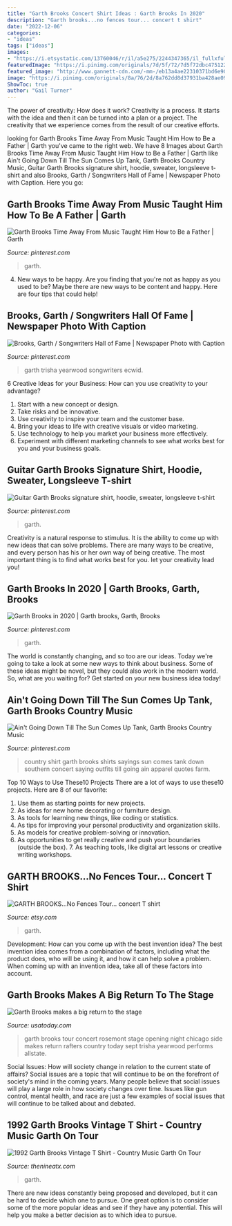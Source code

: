 ```yaml
---
title: "Garth Brooks Concert Shirt Ideas : Garth Brooks In 2020"
description: "Garth brooks...no fences tour... concert t shirt"
date: "2022-12-06"
categories:
- "ideas"
tags: ["ideas"]
images:
- "https://i.etsystatic.com/13760046/r/il/a5e275/2244347365/il_fullxfull.2244347365_kblp.jpg"
featuredImage: "https://i.pinimg.com/originals/7d/5f/72/7d5f72dbc4751228bbe08f133c13d7c5.jpg"
featured_image: "http://www.gannett-cdn.com/-mm-/eb13a4ae22310371bd6e90c9a85500a87aeecf16/c=0-173-2000-2842&amp;r=537&amp;c=0-0-534-712/local/-/media/USATODAY/USATODAY/2014/09/05/1409889680000-GARTH_GTY_454653914_66966688.JPG"
image: "https://i.pinimg.com/originals/8a/76/2d/8a762dd8d37931ba428ae09b83a900d4.jpg"
ShowToc: true
author: "Gail Turner"
---
```



The power of creativity: How does it work?
Creativity is a process. It starts with the idea and then it can be turned into a plan or a project. The creativity that we experience comes from the result of our creative efforts.

	

		
looking for Garth Brooks Time Away From Music Taught Him How to Be a Father | Garth you've came to the right web. We have 8 Images about Garth Brooks Time Away From Music Taught Him How to Be a Father | Garth like Ain&#039;t Going Down Till The Sun Comes Up Tank, Garth Brooks Country Music, Guitar Garth Brooks signature shirt, hoodie, sweater, longsleeve t-shirt and also Brooks, Garth / Songwriters Hall of Fame | Newspaper Photo with Caption. Here you go:
		
    
## Garth Brooks Time Away From Music Taught Him How To Be A Father | Garth

<img loading=lazy src="https://i.pinimg.com/736x/01/b8/ab/01b8abf34c535cbd6176dbcc30ec4a69--garth-brooks-a-father.jpg" onerror="this.onerror=null;this.src='https://tse2.mm.bing.net/th?id=OIP.XlIM8Js4pgXWMCELjraAywHaFj&amp;pid=15.1';" alt="Garth Brooks Time Away From Music Taught Him How to Be a Father | Garth">

_Source: pinterest.com_

>garth. 

	

4. New ways to be happy.
Are you finding that you're not as happy as you used to be? Maybe there are new ways to be content and happy. Here are four tips that could help!

    
## Brooks, Garth / Songwriters Hall Of Fame | Newspaper Photo With Caption

<img loading=lazy src="https://i.pinimg.com/originals/8a/76/2d/8a762dd8d37931ba428ae09b83a900d4.jpg" onerror="this.onerror=null;this.src='https://tse2.mm.bing.net/th?id=OIP.3PpjMubfi9JAfZaqYDdzTQHaHV&amp;pid=15.1';" alt="Brooks, Garth / Songwriters Hall of Fame | Newspaper Photo with Caption">

_Source: pinterest.com_

>garth trisha yearwood songwriters ecwid. 

	

6 Creative Ideas for your Business: How can you use creativity to your advantage?
1. Start with a new concept or design.
2. Take risks and be innovative.
3. Use creativity to inspire your team and the customer base. 
4. Bring your ideas to life with creative visuals or video marketing. 
5. Use technology to help you market your business more effectively. 
6. Experiment with different marketing channels to see what works best for you and your business goals.

    
## Guitar Garth Brooks Signature Shirt, Hoodie, Sweater, Longsleeve T-shirt

<img loading=lazy src="https://i.pinimg.com/originals/15/b4/50/15b4508bcb3eef91b4ec102c39acc484.jpg" onerror="this.onerror=null;this.src='https://tse2.mm.bing.net/th?id=OIP.bYOTaNNRwX1fbj-I6Dk07QHaHa&amp;pid=15.1';" alt="Guitar Garth Brooks signature shirt, hoodie, sweater, longsleeve t-shirt">

_Source: pinterest.com_

>garth. 

	

Creativity is a natural response to stimulus. It is the ability to come up with new ideas that can solve problems. There are many ways to be creative, and every person has his or her own way of being creative. The most important thing is to find what works best for you. let your creativity lead you!

    
## Garth Brooks In 2020 | Garth Brooks, Garth, Brooks

<img loading=lazy src="https://i.pinimg.com/736x/c5/89/05/c5890587b4dcceb37dea1e1dcd86737b.jpg" onerror="this.onerror=null;this.src='https://tse3.mm.bing.net/th?id=OIP.5QQ-chaj2ozm6w4xL3IJCQHaId&amp;pid=15.1';" alt="Garth Brooks in 2020 | Garth brooks, Garth, Brooks">

_Source: pinterest.com_

>garth. 

	

The world is constantly changing, and so too are our ideas. Today we're going to take a look at some new ways to think about business. Some of these ideas might be novel, but they could also work in the modern world. So, what are you waiting for? Get started on your new business idea today!

    
## Ain&#039;t Going Down Till The Sun Comes Up Tank, Garth Brooks Country Music

<img loading=lazy src="https://i.pinimg.com/originals/7d/5f/72/7d5f72dbc4751228bbe08f133c13d7c5.jpg" onerror="this.onerror=null;this.src='https://tse2.mm.bing.net/th?id=OIP.j3do8vXG93Rthk9HjjEKjQHaJ4&amp;pid=15.1';" alt="Ain&#039;t Going Down Till The Sun Comes Up Tank, Garth Brooks Country Music">

_Source: pinterest.com_

>country shirt garth brooks shirts sayings sun comes tank down southern concert saying outfits till going ain apparel quotes farm. 

	

Top 10 Ways to Use These10 Projects
There are a lot of ways to use these10 projects. Here are 8 of our favorite:
1. Use them as starting points for new projects.
2. As ideas for new home decorating or furniture design.
3. As tools for learning new things, like coding or statistics.
4. As tips for improving your personal productivity and organization skills.
5. As models for creative problem-solving or innovation.
6. As opportunities to get really creative and push your boundaries (outside the box).      7. As teaching tools, like digital art lessons or creative writing workshops. 
    
## GARTH BROOKS...No Fences Tour... Concert T Shirt

<img loading=lazy src="https://img1.etsystatic.com/000/1/6232322/il_fullxfull.345840693.jpg" onerror="this.onerror=null;this.src='https://tse4.mm.bing.net/th?id=OIP.0rEadsu-fHDMEiJiVtYIUAHaE8&amp;pid=15.1';" alt="GARTH BROOKS...No Fences Tour... concert T shirt">

_Source: etsy.com_

>garth. 

	

Development: How can you come up with the best invention idea?
The best invention idea comes from a combination of factors, including what the product does, who will be using it, and how it can help solve a problem. When coming up with an invention idea, take all of these factors into account.

    
## Garth Brooks Makes A Big Return To The Stage

<img loading=lazy src="http://www.gannett-cdn.com/-mm-/eb13a4ae22310371bd6e90c9a85500a87aeecf16/c=0-173-2000-2842&amp;r=537&amp;c=0-0-534-712/local/-/media/USATODAY/USATODAY/2014/09/05/1409889680000-GARTH_GTY_454653914_66966688.JPG" onerror="this.onerror=null;this.src='https://tse2.mm.bing.net/th?id=OIP.LTEDzsALN9jLCOwigAKTLwHaJ4&amp;pid=15.1';" alt="Garth Brooks makes a big return to the stage">

_Source: usatoday.com_

>garth brooks tour concert rosemont stage opening night chicago side makes return rafters country today sept trisha yearwood performs allstate. 

	

Social Issues: How will society change in relation to the current state of affairs?
Social issues are a topic that will continue to be on the forefront of society's mind in the coming years. Many people believe that social issues will play a large role in how society changes over time. Issues like gun control, mental health, and race are just a few examples of social issues that will continue to be talked about and debated.

    
## 1992 Garth Brooks Vintage T Shirt - Country Music Garth On Tour

<img loading=lazy src="https://i.etsystatic.com/13760046/r/il/a5e275/2244347365/il_fullxfull.2244347365_kblp.jpg" onerror="this.onerror=null;this.src='https://tse3.mm.bing.net/th?id=OIP.uET638rkqB0B95H0HrBkMAHaLF&amp;pid=15.1';" alt="1992 Garth Brooks Vintage T Shirt - Country Music Garth On Tour">

_Source: thenineatx.com_

>garth. 

	

There are new ideas constantly being proposed and developed, but it can be hard to decide which one to pursue. One great option is to consider some of the more popular ideas and see if they have any potential. This will help you make a better decision as to which idea to pursue.

